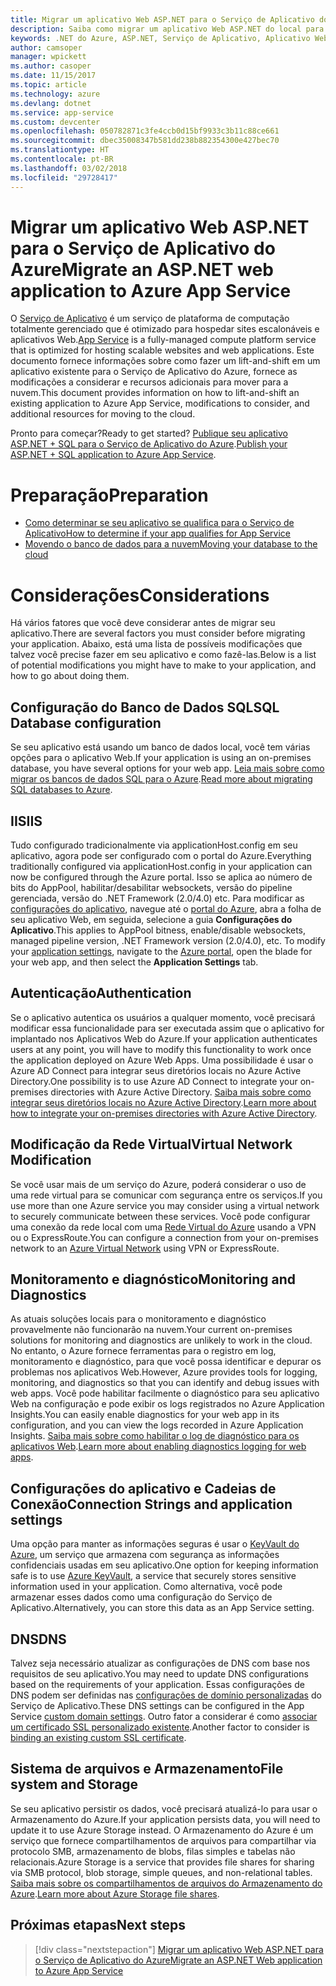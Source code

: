```yaml
---
title: Migrar um aplicativo Web ASP.NET para o Serviço de Aplicativo do Azure
description: Saiba como migrar um aplicativo Web ASP.NET do local para o Serviço de Aplicativo do Azure.
keywords: .NET do Azure, ASP.NET, Serviço de Aplicativo, Aplicativo Web, migrar, migração
author: camsoper
manager: wpickett
ms.author: casoper
ms.date: 11/15/2017
ms.topic: article
ms.technology: azure
ms.devlang: dotnet
ms.service: app-service
ms.custom: devcenter
ms.openlocfilehash: 050782871c3fe4ccb0d15bf9933c3b11c88ce661
ms.sourcegitcommit: dbec35008347b581dd238b882354300e427bec70
ms.translationtype: HT
ms.contentlocale: pt-BR
ms.lasthandoff: 03/02/2018
ms.locfileid: "29728417"
---
```

# <a name="migrate-an-aspnet-web-application-to-azure-app-service"></a><span data-ttu-id="d02c3-104">Migrar um aplicativo Web ASP.NET para o Serviço de Aplicativo do Azure</span><span class="sxs-lookup"><span data-stu-id="d02c3-104">Migrate an ASP.NET web application to Azure App Service</span></span>

<span data-ttu-id="d02c3-105">O [Serviço de Aplicativo](https://docs.microsoft.com/azure/app-service/app-service-web-overview#why-use-web-apps) é um serviço de plataforma de computação totalmente gerenciado que é otimizado para hospedar sites escalonáveis e aplicativos Web.</span><span class="sxs-lookup"><span data-stu-id="d02c3-105">[App Service](https://docs.microsoft.com/azure/app-service/app-service-web-overview#why-use-web-apps) is a fully-managed compute platform service that is optimized for hosting scalable websites and web applications.</span></span> <span data-ttu-id="d02c3-106">Este documento fornece informações sobre como fazer um lift-and-shift em um aplicativo existente para o Serviço de Aplicativo do Azure, fornece as modificações a considerar e recursos adicionais para mover para a nuvem.</span><span class="sxs-lookup"><span data-stu-id="d02c3-106">This document provides information on how to lift-and-shift an existing application to Azure App Service, modifications to consider, and additional resources for moving to the cloud.</span></span>

<span data-ttu-id="d02c3-107">Pronto para começar?</span><span class="sxs-lookup"><span data-stu-id="d02c3-107">Ready to get started?</span></span> <span data-ttu-id="d02c3-108">[Publique seu aplicativo ASP.NET + SQL para o Serviço de Aplicativo do Azure](https://go.microsoft.com/fwlink/?linkid=863214).</span><span class="sxs-lookup"><span data-stu-id="d02c3-108">[Publish your ASP.NET + SQL application to Azure App Service](https://go.microsoft.com/fwlink/?linkid=863214).</span></span>

# <a name="preparation"></a><span data-ttu-id="d02c3-109">Preparação</span><span class="sxs-lookup"><span data-stu-id="d02c3-109">Preparation</span></span>   
* [<span data-ttu-id="d02c3-110">Como determinar se seu aplicativo se qualifica para o Serviço de Aplicativo</span><span class="sxs-lookup"><span data-stu-id="d02c3-110">How to determine if your app qualifies for App Service</span></span>](https://azure.microsoft.com/downloads/migration-assistant/)
* [<span data-ttu-id="d02c3-111">Movendo o banco de dados para a nuvem</span><span class="sxs-lookup"><span data-stu-id="d02c3-111">Moving your database to the cloud</span></span>](https://go.microsoft.com/fwlink/?linkid=863217)

# <a name="considerations"></a><span data-ttu-id="d02c3-112">Considerações</span><span class="sxs-lookup"><span data-stu-id="d02c3-112">Considerations</span></span>
<span data-ttu-id="d02c3-113">Há vários fatores que você deve considerar antes de migrar seu aplicativo.</span><span class="sxs-lookup"><span data-stu-id="d02c3-113">There are several factors you must consider before migrating your application.</span></span> <span data-ttu-id="d02c3-114">Abaixo, está uma lista de possíveis modificações que talvez você precise fazer em seu aplicativo e como fazê-las.</span><span class="sxs-lookup"><span data-stu-id="d02c3-114">Below is a list of potential modifications you might have to make to your application, and how to go about doing them.</span></span>

## <a name="sql-database-configuration"></a><span data-ttu-id="d02c3-115">Configuração do Banco de Dados SQL</span><span class="sxs-lookup"><span data-stu-id="d02c3-115">SQL Database configuration</span></span>
<span data-ttu-id="d02c3-116">Se seu aplicativo está usando um banco de dados local, você tem várias opções para o aplicativo Web.</span><span class="sxs-lookup"><span data-stu-id="d02c3-116">If your application is using an on-premises database, you have several options for your web app.</span></span> <span data-ttu-id="d02c3-117">[Leia mais sobre como migrar os bancos de dados SQL para o Azure](https://go.microsoft.com/fwlink/?linkid=863217).</span><span class="sxs-lookup"><span data-stu-id="d02c3-117">[Read more about migrating SQL databases to Azure](https://go.microsoft.com/fwlink/?linkid=863217).</span></span>

## <a name="iis"></a><span data-ttu-id="d02c3-118">IIS</span><span class="sxs-lookup"><span data-stu-id="d02c3-118">IIS</span></span>
<span data-ttu-id="d02c3-119">Tudo configurado tradicionalmente via applicationHost.config em seu aplicativo, agora pode ser configurado com o portal do Azure.</span><span class="sxs-lookup"><span data-stu-id="d02c3-119">Everything traditionally configured via applicationHost.config in your application can now be configured through the Azure portal.</span></span> <span data-ttu-id="d02c3-120">Isso se aplica ao número de bits do AppPool, habilitar/desabilitar websockets, versão do pipeline gerenciada, versão do .NET Framework (2.0/4.0) etc. Para modificar as [configurações do aplicativo](https://docs.microsoft.com/azure/app-service/web-sites-configure), navegue até o [portal do Azure](https://portal.azure.com), abra a folha de seu aplicativo Web, em seguida, selecione a guia **Configurações do Aplicativo**.</span><span class="sxs-lookup"><span data-stu-id="d02c3-120">This applies to AppPool bitness, enable/disable websockets, managed pipeline version, .NET Framework version (2.0/4.0), etc. To modify your [application settings](https://docs.microsoft.com/azure/app-service/web-sites-configure), navigate to the [Azure portal](https://portal.azure.com), open the blade for your web app, and then select the **Application Settings** tab.</span></span>

## <a name="authentication"></a><span data-ttu-id="d02c3-121">Autenticação</span><span class="sxs-lookup"><span data-stu-id="d02c3-121">Authentication</span></span>
<span data-ttu-id="d02c3-122">Se o aplicativo autentica os usuários a qualquer momento, você precisará modificar essa funcionalidade para ser executada assim que o aplicativo for implantado nos Aplicativos Web do Azure.</span><span class="sxs-lookup"><span data-stu-id="d02c3-122">If your application authenticates users at any point, you will have to modify this functionality to work once the application deployed on Azure Web Apps.</span></span> <span data-ttu-id="d02c3-123">Uma possibilidade é usar o Azure AD Connect para integrar seus diretórios locais no Azure Active Directory.</span><span class="sxs-lookup"><span data-stu-id="d02c3-123">One possibility is to use Azure AD Connect to integrate your on-premises directories with Azure Active Directory.</span></span> <span data-ttu-id="d02c3-124">[Saiba mais sobre como integrar seus diretórios locais no Azure Active Directory](https://docs.microsoft.com/azure/active-directory/connect/active-directory-aadconnect).</span><span class="sxs-lookup"><span data-stu-id="d02c3-124">[Learn more about how to integrate your on-premises directories with Azure Active Directory](https://docs.microsoft.com/azure/active-directory/connect/active-directory-aadconnect).</span></span>

## <a name="virtual-network-modification"></a><span data-ttu-id="d02c3-125">Modificação da Rede Virtual</span><span class="sxs-lookup"><span data-stu-id="d02c3-125">Virtual Network Modification</span></span>
<span data-ttu-id="d02c3-126">Se você usar mais de um serviço do Azure, poderá considerar o uso de uma rede virtual para se comunicar com segurança entre os serviços.</span><span class="sxs-lookup"><span data-stu-id="d02c3-126">If you use more than one Azure service you may consider using a virtual network to securely communicate between these services.</span></span> <span data-ttu-id="d02c3-127">Você pode configurar uma conexão da rede local com uma [Rede Virtual do Azure](https://docs.microsoft.com/azure/app-service/web-sites-integrate-with-vnet) usando a VPN ou o ExpressRoute.</span><span class="sxs-lookup"><span data-stu-id="d02c3-127">You can configure a connection from your on-premises network to an [Azure Virtual Network](https://docs.microsoft.com/azure/app-service/web-sites-integrate-with-vnet) using VPN or ExpressRoute.</span></span>

## <a name="monitoring-and-diagnostics"></a><span data-ttu-id="d02c3-128">Monitoramento e diagnóstico</span><span class="sxs-lookup"><span data-stu-id="d02c3-128">Monitoring and Diagnostics</span></span>
<span data-ttu-id="d02c3-129">As atuais soluções locais para o monitoramento e diagnóstico provavelmente não funcionarão na nuvem.</span><span class="sxs-lookup"><span data-stu-id="d02c3-129">Your current on-premises solutions for monitoring and diagnostics are unlikely to work in the cloud.</span></span> <span data-ttu-id="d02c3-130">No entanto, o Azure fornece ferramentas para o registro em log, monitoramento e diagnóstico, para que você possa identificar e depurar os problemas nos aplicativos Web.</span><span class="sxs-lookup"><span data-stu-id="d02c3-130">However, Azure provides tools for logging, monitoring, and diagnostics so that you can identify and debug issues with web apps.</span></span> <span data-ttu-id="d02c3-131">Você pode habilitar facilmente o diagnóstico para seu aplicativo Web na configuração e pode exibir os logs registrados no Azure Application Insights.</span><span class="sxs-lookup"><span data-stu-id="d02c3-131">You can easily enable diagnostics for your web app in its configuration, and you can view the logs recorded in Azure Application Insights.</span></span> <span data-ttu-id="d02c3-132">[Saiba mais sobre como habilitar o log de diagnóstico para os aplicativos Web](https://docs.microsoft.com/azure/app-service/web-sites-enable-diagnostic-log).</span><span class="sxs-lookup"><span data-stu-id="d02c3-132">[Learn more about enabling diagnostics logging for web apps](https://docs.microsoft.com/azure/app-service/web-sites-enable-diagnostic-log).</span></span>

## <a name="connection-strings-and-application-settings"></a><span data-ttu-id="d02c3-133">Configurações do aplicativo e Cadeias de Conexão</span><span class="sxs-lookup"><span data-stu-id="d02c3-133">Connection Strings and application settings</span></span>
<span data-ttu-id="d02c3-134">Uma opção para manter as informações seguras é usar o [KeyVault do Azure](https://docs.microsoft.com/azure/key-vault/), um serviço que armazena com segurança as informações confidenciais usadas em seu aplicativo.</span><span class="sxs-lookup"><span data-stu-id="d02c3-134">One option for keeping information safe is to use [Azure KeyVault](https://docs.microsoft.com/azure/key-vault/), a service that securely stores sensitive information used in your application.</span></span> <span data-ttu-id="d02c3-135">Como alternativa, você pode armazenar esses dados como uma configuração do Serviço de Aplicativo.</span><span class="sxs-lookup"><span data-stu-id="d02c3-135">Alternatively, you can store this data as an App Service setting.</span></span>

## <a name="dns"></a><span data-ttu-id="d02c3-136">DNS</span><span class="sxs-lookup"><span data-stu-id="d02c3-136">DNS</span></span>
<span data-ttu-id="d02c3-137">Talvez seja necessário atualizar as configurações de DNS com base nos requisitos de seu aplicativo.</span><span class="sxs-lookup"><span data-stu-id="d02c3-137">You may need to update DNS configurations based on the requirements of your application.</span></span> <span data-ttu-id="d02c3-138">Essas configurações de DNS podem ser definidas nas [configurações de domínio personalizadas](https://docs.microsoft.com/azure/app-service/app-service-web-tutorial-custom-domain) do Serviço de Aplicativo.</span><span class="sxs-lookup"><span data-stu-id="d02c3-138">These DNS settings can be configured in the App Service [custom domain settings](https://docs.microsoft.com/azure/app-service/app-service-web-tutorial-custom-domain).</span></span> <span data-ttu-id="d02c3-139">Outro fator a considerar é como [associar um certificado SSL personalizado existente](https://docs.microsoft.com/azure/app-service/app-service-web-tutorial-custom-ssl).</span><span class="sxs-lookup"><span data-stu-id="d02c3-139">Another factor to consider is [binding an existing custom SSL certificate](https://docs.microsoft.com/azure/app-service/app-service-web-tutorial-custom-ssl).</span></span>

## <a name="file-system-and-storage"></a><span data-ttu-id="d02c3-140">Sistema de arquivos e Armazenamento</span><span class="sxs-lookup"><span data-stu-id="d02c3-140">File system and Storage</span></span>
<span data-ttu-id="d02c3-141">Se seu aplicativo persistir os dados, você precisará atualizá-lo para usar o Armazenamento do Azure.</span><span class="sxs-lookup"><span data-stu-id="d02c3-141">If your application persists data, you will need to update it to use Azure Storage instead.</span></span> <span data-ttu-id="d02c3-142">O Armazenamento do Azure é um serviço que fornece compartilhamentos de arquivos para compartilhar via protocolo SMB, armazenamento de blobs, filas simples e tabelas não relacionais.</span><span class="sxs-lookup"><span data-stu-id="d02c3-142">Azure Storage is a service that provides file shares for sharing via SMB protocol, blob storage, simple queues, and non-relational tables.</span></span> <span data-ttu-id="d02c3-143">[Saiba mais sobre os compartilhamentos de arquivos do Armazenamento do Azure](https://docs.microsoft.com/azure/storage/files/storage-files-introduction).</span><span class="sxs-lookup"><span data-stu-id="d02c3-143">[Learn more about Azure Storage file shares](https://docs.microsoft.com/azure/storage/files/storage-files-introduction).</span></span>

## <a name="next-steps"></a><span data-ttu-id="d02c3-144">Próximas etapas</span><span class="sxs-lookup"><span data-stu-id="d02c3-144">Next steps</span></span>

> [!div class="nextstepaction"]
> [<span data-ttu-id="d02c3-145">Migrar um aplicativo Web ASP.NET para o Serviço de Aplicativo do Azure</span><span class="sxs-lookup"><span data-stu-id="d02c3-145">Migrate an ASP.NET Web application to Azure App Service</span></span>](https://aka.ms/azure-webapp-migrate)
